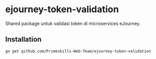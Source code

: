 # ejourney-token-validation

Shared package untuk validasi token di microservices eJourney.

## Installation

```bash
go get github.com/Primeskills-Web-Team/ejourney-token-validation